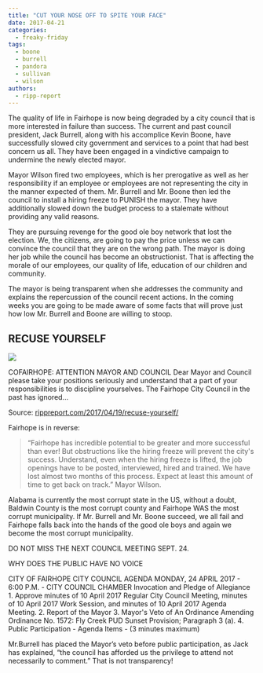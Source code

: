 ```yaml
---
title: "CUT YOUR NOSE OFF TO SPITE YOUR FACE"
date: 2017-04-21
categories: 
  - freaky-friday
tags: 
  - boone
  - burrell
  - pandora
  - sullivan
  - wilson
authors: 
  - ripp-report
---
```


The quality of life in Fairhope is now being degraded by a city council that is more interested in failure than success. The current and past council president, Jack Burrell, along with his accomplice Kevin Boone, have successfully slowed city government and services to a point that had best concern us all. They have been engaged in a vindictive campaign to undermine the newly elected mayor.

Mayor Wilson fired two employees, which is her prerogative as well as her responsibility if an employee or employees are not representing the city in the manner expected of them. Mr. Burrell and Mr. Boone then led the council to install a hiring freeze to PUNISH the mayor. They have additionally slowed down the budget process to a stalemate without providing any valid reasons.

They are pursuing revenge for the good ole boy network that lost the election. We, the citizens, are going to pay the price unless we can convince the council that they are on the wrong path. The mayor is doing her job while the council has become an obstructionist. That is affecting the morale of our employees, our quality of life, education of our children and community.

The mayor is being transparent when she addresses the community and explains the repercussion of the council recent actions. In the coming weeks you are going to be made aware of some facts that will prove just how low Mr. Burrell and Boone are willing to stoop.

## RECUSE YOURSELF

![](https://cdn.rippreport.com/wp-content/uploads/2017/04/ethics1.jpg)

COFAIRHOPE: ATTENTION MAYOR AND COUNCIL Dear Mayor and Council please take your positions seriously and understand that a part of your responsibilities is to discipline yourselves. The Fairhope City Council in the past has ignored...

Source: [rippreport.com/2017/04/19/recuse-yourself/](https://rippreport.com/2017/04/19/recuse-yourself/)

Fairhope is in reverse:

> “Fairhope has incredible potential to be greater and more successful than ever! But obstructions like the hiring freeze will prevent the city's success. Understand, even when the hiring freeze is lifted, the job openings have to be posted, interviewed, hired and trained. We have lost almost two months of this process. Expect at least this amount of time to get back on track.” Mayor Wilson.

Alabama is currently the most corrupt state in the US, without a doubt, Baldwin County is the most corrupt county and Fairhope WAS the most corrupt municipality. If Mr. Burrell and Mr. Boone succeed, we all fail and Fairhope falls back into the hands of the good ole boys and again we become the most corrupt municipality.

DO NOT MISS THE NEXT COUNCIL MEETING SEPT. 24.

WHY DOES THE PUBLIC HAVE NO VOICE

CITY OF FAIRHOPE CITY COUNCIL AGENDA MONDAY, 24 APRIL 2017 - 6:00 P.M. - CITY COUNCIL CHAMBER Invocation and Pledge of Allegiance 1. Approve minutes of 10 April 2017 Regular City Council Meeting, minutes of 10 April 2017 Work Session, and minutes of 10 April 2017 Agenda Meeting. 2. Report of the Mayor 3. Mayor's Veto of An Ordinance Amending Ordinance No. 1572: Fly Creek PUD Sunset Provision; Paragraph 3 (a). 4. Public Participation - Agenda Items - (3 minutes maximum)

Mr.Burrell has placed the Mayor’s veto before public participation, as Jack has explained, “the council has afforded us the privilege to attend not necessarily to comment.” That is not transparency!
